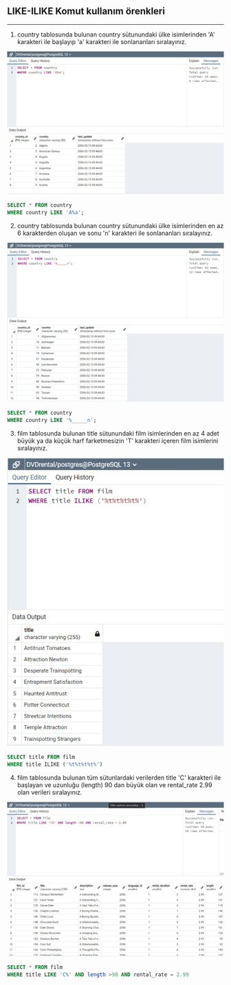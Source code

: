 ## LIKE-ILIKE Komut kullanım örenkleri
---

1. country tablosunda bulunan country sütunundaki ülke isimlerinden 'A' karakteri ile başlayıp 'a' karakteri ile sonlananları sıralayınız.

![sorgu1](img/like1.jpg)

```SQL
SELECT * FROM country
WHERE country LIKE 'A%a';

```

2. country tablosunda bulunan country sütunundaki ülke isimlerinden en az 6 karakterden oluşan ve sonu 'n' karakteri ile sonlananları sıralayınız.

![sorgu2](img/like2.jpg)

```SQL
SELECT * FROM country
WHERE country LIKE '%_____n';
```

3. film tablosunda bulunan title sütunundaki film isimlerinden en az 4 adet büyük ya da küçük harf farketmesizin 'T' karakteri içeren film isimlerini sıralayınız.

![sorgu3](img/like3.jpg)

```SQL
SELECT title FROM film 
WHERE title ILIKE ('%t%t%t%t%')
```

4. film tablosunda bulunan tüm sütunlardaki verilerden title 'C' karakteri ile başlayan ve uzunluğu (length) 90 dan büyük olan ve rental_rate 2.99 olan verileri sıralayınız.


![sorgu4](img/like4.jpg)

```SQL
SELECT * FROM film 
WHERE title LIKE 'C%' AND length >90 AND rental_rate = 2.99
```

